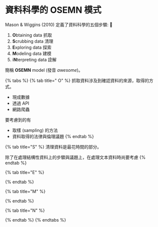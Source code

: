 # 資料科學的 OSEMN 模式

Mason & Wiggins \(2010\) 定義了資料科學的五個步驟: 🧩 



1. **O**btaining data      抓取
2. **S**crubbing data     清理
3. **E**xploring data       探索
4. **M**odeling data       建模
5. i**N**terpreting data   詮解

簡稱 **OSEMN** model \(發音 _awesome_\)。



{% tabs %}
{% tab title=" O" %}
抓取資料涉及到確認資料的來源，取得的方式。

* 現成數據
* 透過 API
* 網路爬蟲

要考慮到的有

* 取樣 \(sampling\) 的方法
* 資料取得的法律與倫理議題
{% endtab %}

{% tab title="S" %}
清理資料是最花時間的部分。

除了在處理結構性資料上的步驟與議題上，在處理文本資料時尚要考慮
{% endtab %}

{% tab title="E" %}

{% endtab %}

{% tab title="M" %}

{% endtab %}

{% tab title="N" %}

{% endtab %}
{% endtabs %}





  








